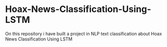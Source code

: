 # Hoax-News-Classification-Using-LSTM
On this repository i have built a project in NLP text classification about Hoax News Classification Using LSTM 

